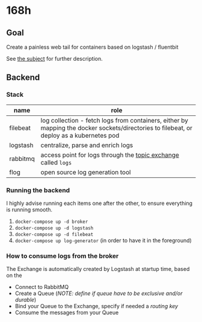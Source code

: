 # 168h

## Goal

Create a painless web tail for containers based on logstash / fluentbit

See [the subject](./index.html) for further description.

## Backend

### Stack

name | role
------|------
filebeat | log collection - fetch logs from containers, either by mapping the docker sockets/directories to filebeat, or deploy as a kubernetes pod
logstash | centralize, parse and enrich logs
rabbitmq | access point for logs through the [topic exchange](https://www.rabbitmq.com/tutorials/amqp-concepts.html#exchange-topic) called `logs`
flog | open source log generation tool

### Running the backend

I highly advise running each items one after the other, to ensure everything is running smooth.

1. `docker-compose up -d broker`
2. `docker-compose up -d logstash`
3. `docker-compose up -d filebeat`
4. `docker-compose up log-generator` (in order to have it in the foreground)

### How to consume logs from the broker

The Exchange is automatically created by Logstash at startup time, based on the 

- Connect to RabbitMQ
- Create a Queue (_NOTE: define if queue have to be exclusive and/or durable_)
- Bind your Queue to the Exchange, specify if needed a *routing key*
- Consume the messages from your Queue
